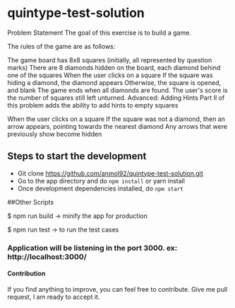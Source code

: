 # quintype-test-solution

Problem Statement
The goal of this exercise is to build a game.

The rules of the game are as follows:

The game board has 8x8 squares (initially, all represented by question marks)
There are 8 diamonds hidden on the board, each diamond behind one of the squares
When the user clicks on a square
If the square was hiding a diamond, the diamond appears
Otherwise, the square is opened, and blank
The game ends when all diamonds are found. The user's score is the number of squares still left unturned.
Advanced: Adding Hints
Part II of this problem adds the ability to add hints to empty squares

When the user clicks on a square
If the square was not a diamond, then an arrow appears, pointing towards the nearest diamond
Any arrows that were previously show become hidden

## Steps to start the development

* Git clone https://github.com/anmol92/quintype-test-solution.git
* Go to the app directory and do `npm install` or yarn install
* Once development dependencies installed, do `npm start`

##Other Scripts

$ npm run build -> minify the app for production

$ npm run test -> to run the test cases


### Application will be listening in the port 3000. ex: http://localhost:3000/

#### Contribution

If you find anything to improve, you can feel free to contribute. Give me pull request, I am ready to accept it.

